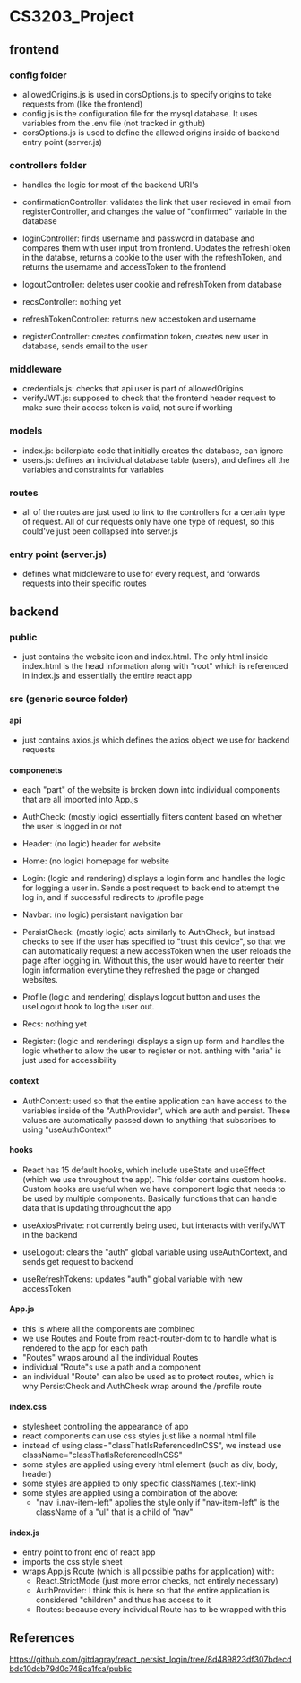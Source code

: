 # CS3203_Project

## frontend

### config folder
- allowedOrigins.js is used in corsOptions.js to specify origins to take requests from (like the frontend)
- config.js is the configuration file for the mysql database. It uses variables from the .env file (not tracked in github)
- corsOptions.js is used to define the allowed origins inside of backend entry point (server.js)

### controllers folder
- handles the logic for most of the backend URI's

- confirmationController: validates the link that user recieved in email from registerController, and changes the value of "confirmed" variable in the database
- loginController: finds username and password in database and compares them with user input from frontend. Updates the refreshToken in the databse, returns a cookie to the user with the refreshToken, and returns the username and accessToken to the frontend
- logoutController: deletes user cookie and refreshToken from database
- recsController: nothing yet
- refreshTokenController: returns new accestoken and username
- registerController: creates confirmation token, creates new user in database, sends email to the user

### middleware
- credentials.js: checks that api user is part of allowedOrigins
- verifyJWT.js: supposed to check that the frontend header request to make sure their access token is valid, not sure if working

### models
- index.js: boilerplate code that initially creates the database, can ignore
- users.js: defines an individual database table (users), and defines all the variables and constraints for variables

### routes
- all of the routes are just used to link to the controllers for a certain type of request. All of our requests only have one type of request, so this could've just been collapsed into server.js

### entry point (server.js)
- defines what middleware to use for every request, and forwards requests into their specific routes

## backend

### public
- just contains the website icon and index.html. The only html inside index.html is the head information along with "root" which is referenced in index.js and essentially the entire react app

### src (generic source folder)

#### api
- just contains axios.js which defines the axios object we use for backend requests

#### componenets
- each "part" of the website is broken down into individual components that are all imported into App.js

- AuthCheck: (mostly logic) essentially filters content based on whether the user is logged in or not
- Header: (no logic) header for website
- Home: (no logic) homepage for website 
- Login: (logic and rendering) displays a login form and handles the logic for logging a user in. Sends a post request to back end to attempt the log in, and if successful redirects to /profile page
- Navbar: (no logic) persistant navigation bar
- PersistCheck: (mostly logic) acts similarly to AuthCheck, but instead checks to see if the user has specified to "trust this device", so that we can automatically request a new accessToken when the user reloads the page after logging in. Without this, the user would have to reenter their login information everytime they refreshed the page or changed websites.
- Profile (logic and rendering) displays logout button and uses the useLogout hook to log the user out.
- Recs: nothing yet
- Register: (logic and rendering) displays a sign up form and handles the logic whether to allow the user to register or not. anthing with "aria" is just used for accessibility


#### context
- AuthContext: used so that the entire application can have access to the variables inside of the "AuthProvider", which are auth and persist. These values are automatically passed down to anything that subscribes to using "useAuthContext"

#### hooks
- React has 15 default hooks, which include useState and useEffect (which we use throughout the app). This folder contains custom hooks. Custom hooks are useful when we have component logic that needs to be used by multiple components. Basically functions that can handle data that is updating throughout the app

- useAxiosPrivate: not currently being used, but interacts with verifyJWT in the backend
- useLogout: clears the "auth" global variable using useAuthContext, and sends get request to backend
- useRefreshTokens: updates "auth" global variable with new accessToken

#### App.js
- this is where all the components are combined
- we use Routes and Route from react-router-dom to to handle what is rendered to the app for each path
- "Routes" wraps around all the individual Routes
- individual "Route"s use a path and a component
- an individual "Route"  can also be used as to protect routes, which is why PersistCheck and AuthCheck wrap around the /profile route

#### index.css
- stylesheet controlling the appearance of app
- react components can use css styles just like a normal html file
- instead of using class="classThatIsReferencedInCSS", we instead use className="classThatIsReferencedInCSS"
- some styles are applied using every html element (such as div, body, header)
- some styles are applied to only specific classNames (.text-link)
- some styles are applied using a combination of the above:
  - "nav li.nav-item-left" applies the style only if "nav-item-left" is the className of a "ul" that is a child of "nav"

#### index.js
- entry point to front end of react app
- imports the css style sheet
- wraps App.js Route (which is all possible paths for application) with:
  - React.StrictMode (just more error checks, not entirely necessary)
  - AuthProvider: I think this is here so that the entire application is considered "children" and thus has access to it
  - Routes: because every individual Route has to be wrapped with this

## References
https://github.com/gitdagray/react_persist_login/tree/8d489823df307bdecdbdc10dcb79d0c748ca1fca/public
